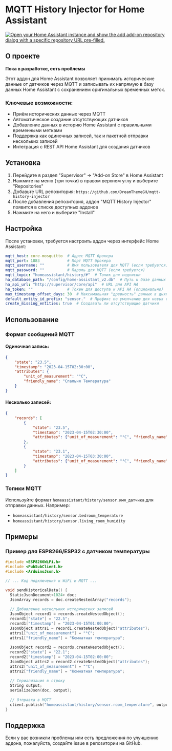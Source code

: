 # MQTT History Injector for Home Assistant

[![Open your Home Assistant instance and show the add add-on repository dialog with a specific repository URL pre-filled.](https://my.home-assistant.io/badges/supervisor_add_addon_repository.svg)](https://my.home-assistant.io/redirect/supervisor_add_addon_repository/?repository_url=https%3A%2F%2Fgithub.com%2FDreamThemeGH%2Fmqtt-history-injector)

## О проекте

**Пока в разработке, есть проблемы**

Этот аддон для Home Assistant позволяет принимать исторические данные от датчиков через MQTT и записывать их напрямую в базу данных Home Assistant с сохранением оригинальных временных меток.

### Ключевые возможности:

- Приём исторических данных через MQTT
- Автоматическое создание отсутствующих датчиков
- Добавление данных в историю Home Assistant с правильными временными метками
- Поддержка как одиночных записей, так и пакетной отправки нескольких записей
- Интеграция с REST API Home Assistant для создания датчиков

## Установка

1. Перейдите в раздел "Supervisor" -> "Add-on Store" в Home Assistant
2. Нажмите на меню (три точки) в правом верхнем углу и выберите "Repositories"
3. Добавьте URL репозитория: `https://github.com/DreamThemeGH/mqtt-history-injector`
4. После добавления репозитория, аддон "MQTT History Injector" появится в списке доступных аддонов
5. Нажмите на него и выберите "Install"

## Настройка

После установки, требуется настроить аддон через интерфейс Home Assistant:

```yaml
mqtt_host: core-mosquitto  # Адрес MQTT брокера
mqtt_port: 1883            # Порт MQTT брокера
mqtt_username: ""          # Имя пользователя для MQTT (если требуется)
mqtt_password: ""          # Пароль для MQTT (если требуется)
mqtt_topic: "homeassistant/history/#"  # Топик для подписки
ha_database_path: "/config/home-assistant_v2.db"  # Путь к базе данных HA
ha_api_url: "http://supervisor/core/api"  # URL для API HA
ha_token: ""               # Токен для доступа к API HA (опционально)
max_timestamp_offset_days: 30  # Максимальная "древность" данных в днях
default_entity_id_prefix: "sensor."  # Префикс по умолчанию для новых сущностей
create_missing_entities: true  # Создавать ли отсутствующие датчики
```

## Использование

### Формат сообщений MQTT

#### Одиночная запись:
```json
{
    "state": "23.5",
    "timestamp": "2023-04-15T02:30:00",
    "attributes": {
        "unit_of_measurement": "°C",
        "friendly_name": "Спальня Температура"
    }
}
```

#### Несколько записей:
```json
{
    "records": [
        {
            "state": "23.5", 
            "timestamp": "2023-04-15T02:30:00",
            "attributes": {"unit_of_measurement": "°C", "friendly_name": "Спальня Температура"}
        },
        {
            "state": "23.1", 
            "timestamp": "2023-04-15T03:30:00",
            "attributes": {"unit_of_measurement": "°C", "friendly_name": "Спальня Температура"}
        }
    ]
}
```

### Топики MQTT

Используйте формат `homeassistant/history/sensor.имя_датчика` для отправки данных. Например:
- `homeassistant/history/sensor.bedroom_temperature`
- `homeassistant/history/sensor.living_room_humidity`

## Примеры

### Пример для ESP8266/ESP32 с датчиком температуры

```cpp
#include <ESP8266WiFi.h>
#include <PubSubClient.h>
#include <ArduinoJson.h>

// ... Код подключения к WiFi и MQTT ...

void sendHistoricalData() {
  StaticJsonDocument<1024> doc;
  JsonArray records = doc.createNestedArray("records");
  
  // Добавление нескольких исторических записей
  JsonObject record1 = records.createNestedObject();
  record1["state"] = "22.5";
  record1["timestamp"] = "2023-04-15T01:00:00";
  JsonObject attrs1 = record1.createNestedObject("attributes");
  attrs1["unit_of_measurement"] = "°C";
  attrs1["friendly_name"] = "Комнатная температура";
  
  JsonObject record2 = records.createNestedObject();
  record2["state"] = "22.1";
  record2["timestamp"] = "2023-04-15T02:00:00";
  JsonObject attrs2 = record2.createNestedObject("attributes");
  attrs2["unit_of_measurement"] = "°C";
  attrs2["friendly_name"] = "Комнатная температура";
  
  // Сериализация в строку
  String output;
  serializeJson(doc, output);
  
  // Отправка в MQTT
  client.publish("homeassistant/history/sensor.room_temperature", output.c_str());
}
```

## Поддержка

Если у вас возникли проблемы или есть предложения по улучшению аддона, пожалуйста, создайте issue в репозитории на GitHub.
